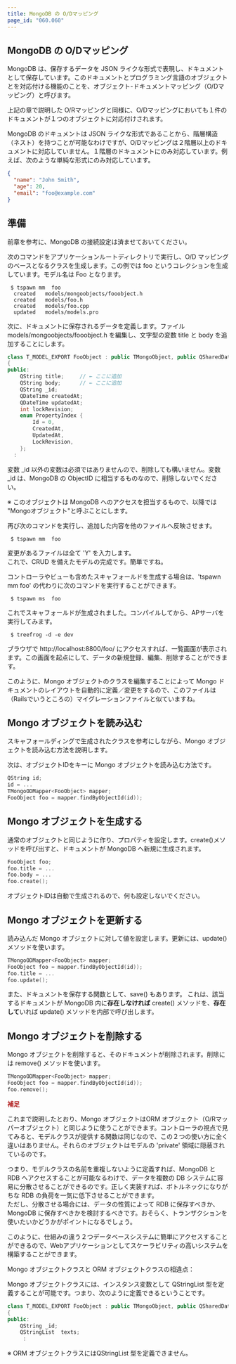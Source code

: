 ```yaml
---
title: MongoDB の O/Dマッピング
page_id: "060.060"
---
```


## MongoDB の O/Dマッピング

MongoDB は、保存するデータを JSON ライクな形式で表現し、ドキュメントとして保存しています。このドキュメントとプログラミング言語のオブジェクトとを対応付ける機能のことを、オブジェクト-ドキュメントマッピング（O/Dマッピング）と呼びます。

上記の章で説明した O/Rマッピングと同様に、O/Dマッピングにおいても１件のドキュメントが１つのオブジェクトに対応付けされます。

MongoDB のドキュメントは JSON ライクな形式であることから、階層構造（ネスト）を持つことが可能なわけですが、O/Dマッピングは２階層以上のドキュメントに対応していません。１階層のドキュメントにのみ対応しています。例えば、次のような単純な形式にのみ対応しています。

```json
{
  "name": "John Smith",
  "age": 20,
  "email": "foo@example.com"
}
```

## 準備

前章を参考に、MongoDB の接続設定は済ませておいてください。

次のコマンドをアプリケーションルートディレクトリで実行し、O/D マッピングのベースとなるクラスを生成します。この例では foo というコレクションを生成しています。モデル名は Foo となります。

```
 $ tspawn mm  foo
  created   models/mongoobjects/fooobject.h
  created   models/foo.h
  created   models/foo.cpp
  updated   models/models.pro
```

次に、ドキュメントに保存されるデータを定義します。ファイル models/mongoobjects/fooobject.h を編集し、文字型の変数 title と body を追加することにします。

```c++
class T_MODEL_EXPORT FooObject : public TMongoObject, public QSharedData
{
public:
    QString title;     // ← ここに追加
    QString body;      // ← ここに追加
    QString _id;
    QDateTime createdAt;
    QDateTime updatedAt;
    int lockRevision;
    enum PropertyIndex {
        Id = 0,
        CreatedAt,
        UpdatedAt,
        LockRevision,
    };
  :
```

変数 _id 以外の変数は必須ではありませんので、削除しても構いません。変数 _id は、MongoDB の ObjectID に相当するものなので、削除しないでください。

※ このオブジェクトは MongoDB へのアクセスを担当するもので、以降では "Mongoオブジェクト"と呼ぶことにします。

再び次のコマンドを実行し、追加した内容を他のファイルへ反映させます。

```
 $ tspawn mm  foo
```

変更があるファイルは全て 'Y' を入力します。<br>
これで、CRUD を備えたモデルの完成です。簡単ですね。

コントローラやビューも含めたスキャフォールドを生成する場合は、'tspawn mm foo' の代わりに次のコマンドを実行することができます。

```
 $ tspawn ms  foo
```

これでスキャフォールドが生成されました。コンパイルしてから、APサーバを実行してみます。

```
 $ treefrog -d -e dev
```

ブラウザで http://localhost:8800/foo/ にアクセスすれば、一覧画面が表示されます。この画面を起点にして、データの新規登録、編集、削除することができます。

このように、Mongo オブジェクトのクラスを編集することによって Mongo ドキュメントのレイアウトを自動的に定義／変更をするので、このファイルは（Railsでいうところの）マイグレーションファイルと似ていますね。

## Mongo オブジェクトを読み込む

スキャフォールディングで生成されたクラスを参考にしながら、Mongo オブジェクトを読み込む方法を説明します。

次は、オブジェクトIDをキーに Mongo オブジェクトを読み込む方法です。

```c++
QString id;
id = ...
TMongoODMapper<FooObject> mapper;
FooObject foo = mapper.findByObjectId(id));
```

## Mongo オブジェクトを生成する

通常のオブジェクトと同じように作り、プロパティを設定します。create()メソッドを呼び出すと、ドキュメントが MongoDB へ新規に生成されます。

```c++
FooObject foo;
foo.title = ...
foo.body = ...
foo.create();
```

オブジェクトIDは自動で生成されるので、何も設定しないでください。

## Mongo オブジェクトを更新する

読み込んだ Mongo オブジェクトに対して値を設定します。更新には、update()メソッドを使います。

```c++
TMongoODMapper<FooObject> mapper;
FooObject foo = mapper.findByObjectId(id));
foo.title = ...
foo.update();
```

また、ドキュメントを保存する関数として、save() もあります。
これは、該当するドキュメントが MongoDB 内に**存在しなければ** create() メソッドを、**存在して**いれば update() メソッドを内部で呼び出します。

## Mongo オブジェクトを削除する

Mongo オブジェクトを削除すると、そのドキュメントが削除されます。削除には remove() メソッドを使います。

```c++
TMongoODMapper<FooObject> mapper;
FooObject foo = mapper.findByObjectId(id));
foo.remove();
```

<span style="color: #b22222">**補足**</span><br>

これまで説明したとおり、Mongo オブジェクトはORM オブジェクト（O/Rマッパーオブジェクト）と同じように使うことができます。コントローラの視点で見てみると、モデルクラスが提供する関数は同じなので、この２つの使い方に全く違いはありません。それらのオブジェクトはモデルの 'private' 領域に隠蔽されているのです。

つまり、モデルクラスの名前を重複しないように定義すれば、MongoDB と RDB へアクセスすることが可能なるわけで、データを複数の DB システムに容易に分散させることができるのです。正しく実装すれば、ボトルネックになりがちな RDB の負荷を一気に低下させることができます。<br>
ただし、分散させる場合には、データの性質によって RDB に保存すべきか、MongoDB に保存すべきかを検討するべきです。おそらく、トランザクションを使いたいかどうかがポイントになるでしょう。

このように、仕組みの違う２つデータベースシステムに簡単にアクセスすることができるので、Webアプリケーションとしてスケーラビリティの高いシステムを構築することができます。

Mongo オブジェクトクラスと ORM オブジェクトクラスの相違点：

Mongo オブジェクトクラスには、インスタンス変数として QStringList 型を定義することが可能です。つまり、次のように定義できるということです。

```c++
class T_MODEL_EXPORT FooObject : public TMongoObject, public QSharedData
{
public:
    QString _id;
    QStringList  texts;
     :
```

※ ORM オブジェクトクラスにはQStringList 型を定義できません。
